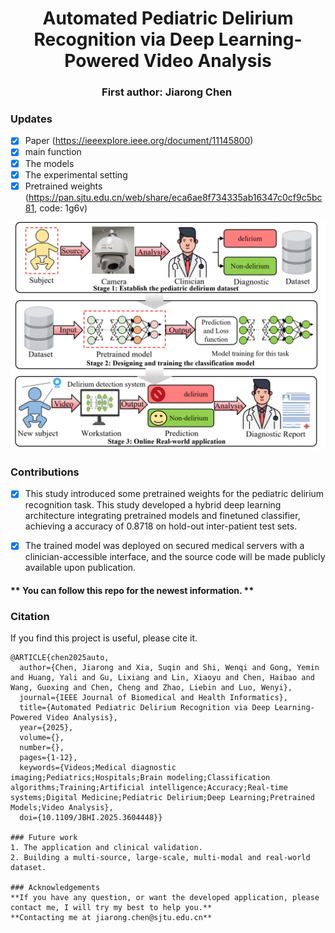 
<h1 align="center"> 
Automated Pediatric Delirium Recognition via Deep Learning-Powered Video Analysis</h1>

<h3 align="center">
First author: Jiarong Chen&nbsp;
</h3>


### Updates
- [x] Paper (https://ieeexplore.ieee.org/document/11145800)
- [x] main function
- [x] The models
- [x] The experimental setting 
- [x] Pretrained weights (https://pan.sjtu.edu.cn/web/share/eca6ae8f734335ab16347c0cf9c5bc81, code: 1g6v)

![image](https://github.com/CHENJIAR3/delirium_classification/blob/master/imgs/fig1_v2.png)
### Contributions
- [x] This study introduced some pretrained weights for the pediatric delirium recognition task. This study developed a hybrid deep learning architecture integrating pretrained models and finetuned classifier, achieving a accuracy of 0.8718 on hold-out inter-patient test sets.
- [x] The trained model was deployed on secured medical servers with a clinician-accessible interface, and the source code will be made publicly available upon publication.
      

#### ** You can follow this repo for the newest information. **


### Citation
If you find this project is useful, please cite it.
```
@ARTICLE{chen2025auto,
  author={Chen, Jiarong and Xia, Suqin and Shi, Wenqi and Gong, Yemin and Huang, Yali and Gu, Lixiang and Lin, Xiaoyu and Chen, Haibao and Wang, Guoxing and Chen, Cheng and Zhao, Liebin and Luo, Wenyi},
  journal={IEEE Journal of Biomedical and Health Informatics}, 
  title={Automated Pediatric Delirium Recognition via Deep Learning-Powered Video Analysis}, 
  year={2025},
  volume={},
  number={},
  pages={1-12},
  keywords={Videos;Medical diagnostic imaging;Pediatrics;Hospitals;Brain modeling;Classification algorithms;Training;Artificial intelligence;Accuracy;Real-time systems;Digital Medicine;Pediatric Delirium;Deep Learning;Pretrained Models;Video Analysis},
  doi={10.1109/JBHI.2025.3604448}}

### Future work
1. The application and clinical validation.
2. Building a multi-source, large-scale, multi-modal and real-world dataset.

### Acknowledgements
**If you have any question, or want the developed application, please contact me, I will try my best to help you.**
**Contacting me at jiarong.chen@sjtu.edu.cn**
